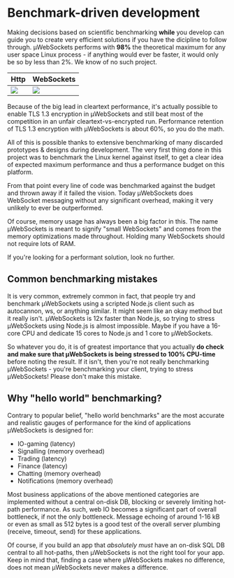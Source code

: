 # Benchmark-driven development
Making decisions based on scientific benchmarking **while** you develop can guide you to create very efficient solutions if you have the dicipline to follow through. µWebSockets performs with **98%** the theoretical maximum for any user space Linux process - if anything would ever be faster, it would only be so by less than 2%. We know of no such project.

Http | WebSockets
--- | ---
![](../misc/bigshot_lineup.png) | ![](../misc/websocket_lineup.png)

Because of the big lead in cleartext performance, it's actually possible to enable TLS 1.3 encryption in µWebSockets and still beat most of the competition in an unfair cleartext-vs-encrypted run. Performance retention of TLS 1.3 encryption with µWebSockets is about 60%, so you do the math.

All of this is possible thanks to extensive benchmarking of many discarded prototypes & designs during development. The very first thing done in this project was to benchmark the Linux kernel against itself, to get a clear idea of expected maximum performance and thus a performance budget on this platform.

From that point every line of code was benchmarked against the budget and thrown away if it failed the vision. Today µWebSockets does WebSocket messaging without any significant overhead, making it very unlikely to ever be outperformed.

Of course, memory usage has always been a big factor in this. The name µWebSockets is meant to signify "small WebSockets" and comes from the memory optimizations made throughout. Holding many WebSockets should not require lots of RAM.

If you're looking for a performant solution, look no further.

## Common benchmarking mistakes
It is very common, extremely common in fact, that people try and benchmark µWebSockets using a scripted Node.js client such as autocannon, ws, or anything similar. It might seem like an okay method but it really isn't. µWebSockets is 12x faster than Node.js, so trying to stress µWebSockets using Node.js is almost impossible. Maybe if you have a 16-core CPU and dedicate 15 cores to Node.js and 1 core to µWebSockets.

So whatever you do, it is of greatest importance that you actually **do check and make sure that µWebSockets is being stressed to 100% CPU-time** before noting the result. If it isn't, then you're not really benchmarking µWebSockets - you're benchmarking your client, trying to stress µWebSockets! Please don't make this mistake.

## Why "hello world" benchmarking?

Contrary to popular belief, "hello world benchmarks" are the most accurate and realistic gauges of performance for the kind of applications µWebSockets is designed for:

* IO-gaming (latency)
* Signalling (memory overhead)
* Trading (latency)
* Finance (latency)
* Chatting (memory overhead)
* Notifications (memory overhead)

Most business applications of the above mentioned categories are implemented without a central on-disk DB, blocking or severely limiting hot-path performance. As such, web IO becomes a significant part of overall bottleneck, if not the only bottleneck. Message echoing of around 1-16 kB or even as small as 512 bytes is a good test of the overall server plumbing (receive, timeout, send) for these applications.

Of course, if you build an app that *absolutely must* have an on-disk SQL DB central to all hot-paths, then µWebSockets is not the right tool for your app. Keep in mind that, finding a case where µWebSockets makes no difference, does not mean µWebSockets never makes a difference.
